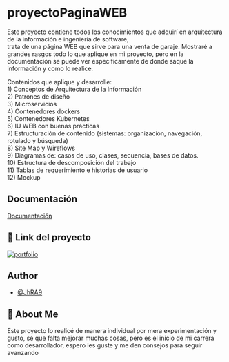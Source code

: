 
# proyectoPaginaWEB

Este proyecto contiene todos los conocimientos que adquirí en arquitectura de la información e ingeniería de software, trata de una página WEB que sirve para una venta de garaje. Mostraré a grandes rasgos todo lo que aplique en mi proyecto, pero en la documentación se puede ver específicamente de donde saque la información y como lo realice.

Contenidos que aplique y desarrolle:  
1) Conceptos de Arquitectura de la Información  
2) Patrones de diseño   
3) Microservicios  
4) Contenedores dockers  
5) Contenedores Kubernetes  
6) IU WEB con buenas prácticas  
7) Estructuración de contenido (sistemas: organización, navegación, rotulado y búsqueda)  
8) Site Map y Wireflows  
9) Diagramas de: casos de uso, clases, secuencia, bases de datos.  
10) Estructura de descomposición del trabajo  
11) Tablas de requerimiento e historias de usuario  
12) Mockup  


## Documentación

[Documentación]([https://drive.google.com/uc?export=download&id=1JkSO7NXgBQ52YZO8ieRVVFh_D7InaH8G](https://drive.google.com/uc?export=download&id=1-cjkNvVaNOQQWu755qFzybEceeD2yvaw))


## 🔗 Link del proyecto
[![portfolio](https://img.shields.io/badge/my_portfolio-000?style=for-the-badge&logo=ko-fi&logoColor=white)](https://jhperezr.netlify.app//)



## Author

- [@JhRA9](https://github.com/JhRA9)


## 🚀 About Me
Este proyecto lo realicé de manera individual por mera experimentación y gusto, sé que falta mejorar muchas cosas, pero es el inicio de mi carrera como desarrollador, espero les guste y me den consejos para seguir avanzando

